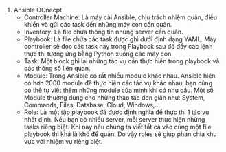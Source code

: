 1. Ansible OCnecpt
    + Controller Machine: Là máy cài Ansible, chịu trách nhiệm quản, điều khiển và gửi các task đến những máy con cần quản.
    + Inventory: Là file chứa thông tin những server cần quản.
    + Playbook: Là file chứa các task được ghi dưới định dạng YAML. Máy controller sẽ đọc các task này trong Playbook sau đó đẩy các lệnh thực thi tương ứng bằng Python xuống các máy con.
    + Task: Một block ghi lại những tác vụ cần thực hiện trong playbook và các thông số liên quan.
    + Module: Trong Ansible có rất nhiều module khác nhau. Ansible hiện có hơn 2000 module để thực hiện các tác vụ khác nhau, bạn cũng có thể tự viết thêm những module của mình khi có nhu cầu. Một số Module thường dùng cho những thao tác đơn giản như: System, Commands, Files, Database, Cloud, Windows,...
    + Role: Là một tập playbook đã được định nghĩa để thực thi 1 tác vụ nhất định. Nếu bạn có nhiều server, mỗi server thực hiện những tasks riêng biệt. Khi này nếu chúng ta viết tất cả vào cùng một file playbook thì khá là khó để quản. Do vậy roles sẽ giúp phan chia khu vực với nhiệm vụ riêng biệt.
